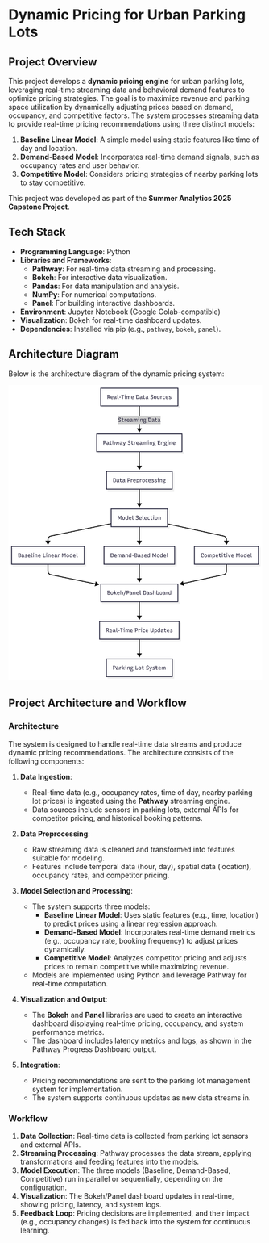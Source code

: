 # Dynamic Pricing for Urban Parking Lots

## Project Overview
This project develops a **dynamic pricing engine** for urban parking lots, leveraging real-time streaming data and behavioral demand features to optimize pricing strategies. The goal is to maximize revenue and parking space utilization by dynamically adjusting prices based on demand, occupancy, and competitive factors. The system processes streaming data to provide real-time pricing recommendations using three distinct models:

1. **Baseline Linear Model**: A simple model using static features like time of day and location.
2. **Demand-Based Model**: Incorporates real-time demand signals, such as occupancy rates and user behavior.
3. **Competitive Model**: Considers pricing strategies of nearby parking lots to stay competitive.

This project was developed as part of the **Summer Analytics 2025 Capstone Project**.

## Tech Stack
- **Programming Language**: Python
- **Libraries and Frameworks**:
  - **Pathway**: For real-time data streaming and processing.
  - **Bokeh**: For interactive data visualization.
  - **Pandas**: For data manipulation and analysis.
  - **NumPy**: For numerical computations.
  - **Panel**: For building interactive dashboards.
- **Environment**: Jupyter Notebook (Google Colab-compatible)
- **Visualization**: Bokeh for real-time dashboard updates.
- **Dependencies**: Installed via pip (e.g., `pathway`, `bokeh`, `panel`).

## Architecture Diagram
Below is the architecture diagram of the dynamic pricing system:

![Architecture Diagram](images/architecture_diagram.png)

## Project Architecture and Workflow
### Architecture
The system is designed to handle real-time data streams and produce dynamic pricing recommendations. The architecture consists of the following components:

1. **Data Ingestion**:
   - Real-time data (e.g., occupancy rates, time of day, nearby parking lot prices) is ingested using the **Pathway** streaming engine.
   - Data sources include sensors in parking lots, external APIs for competitor pricing, and historical booking patterns.

2. **Data Preprocessing**:
   - Raw streaming data is cleaned and transformed into features suitable for modeling.
   - Features include temporal data (hour, day), spatial data (location), occupancy rates, and competitor pricing.

3. **Model Selection and Processing**:
   - The system supports three models:
     - **Baseline Linear Model**: Uses static features (e.g., time, location) to predict prices using a linear regression approach.
     - **Demand-Based Model**: Incorporates real-time demand metrics (e.g., occupancy rate, booking frequency) to adjust prices dynamically.
     - **Competitive Model**: Analyzes competitor pricing and adjusts prices to remain competitive while maximizing revenue.
   - Models are implemented using Python and leverage Pathway for real-time computation.

4. **Visualization and Output**:
   - The **Bokeh** and **Panel** libraries are used to create an interactive dashboard displaying real-time pricing, occupancy, and system performance metrics.
   - The dashboard includes latency metrics and logs, as shown in the Pathway Progress Dashboard output.

5. **Integration**:
   - Pricing recommendations are sent to the parking lot management system for implementation.
   - The system supports continuous updates as new data streams in.

### Workflow
1. **Data Collection**: Real-time data is collected from parking lot sensors and external APIs.
2. **Streaming Processing**: Pathway processes the data stream, applying transformations and feeding features into the models.
3. **Model Execution**: The three models (Baseline, Demand-Based, Competitive) run in parallel or sequentially, depending on the configuration.
4. **Visualization**: The Bokeh/Panel dashboard updates in real-time, showing pricing, latency, and system logs.
5. **Feedback Loop**: Pricing decisions are implemented, and their impact (e.g., occupancy changes) is fed back into the system for continuous learning.





